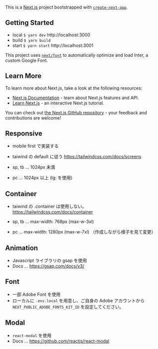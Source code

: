 This is a [Next.js](https://nextjs.org/) project bootstrapped with [`create-next-app`](https://github.com/vercel/next.js/tree/canary/packages/create-next-app).

## Getting Started

- local `$ yarn dev` http://localhost:3000
- build `$ yarn build`
- start `$ yarn start` http://localhost:3001

This project uses [`next/font`](https://nextjs.org/docs/basic-features/font-optimization) to automatically optimize and load Inter, a custom Google Font.

## Learn More

To learn more about Next.js, take a look at the following resources:

- [Next.js Documentation](https://nextjs.org/docs) - learn about Next.js features and API.
- [Learn Next.js](https://nextjs.org/learn) - an interactive Next.js tutorial.

You can check out [the Next.js GitHub repository](https://github.com/vercel/next.js/) - your feedback and contributions are welcome!

## Responsive

- mobile first で実装する
- taiwind の default に従う
  https://tailwindcss.com/docs/screens

- sp, tb ... 1024px 未満
- pc ... 1024px 以上 (lg: を使用)

## Container

- taiwind の .container は使用しない。
  https://tailwindcss.com/docs/container

- sp, tb ... max-width: 768px (max-w-3xl)
- pc ... max-width: 1280px (max-w-7xl)
  （作成しながら様子を見て変更）

## Animation

- Javascript ライブラリの gsap を使用
- Docs ... https://gsap.com/docs/v3/

## Font

- 一部 Adobe Font を使用
- ローカルに `.env.local` を用意し、ご自身の Adobe アカウントから`NEXT_PUBLIC_ADOBE_FONTS_KIT_ID` を設定してください。

## Modal

- `react-modal` を使用
- Docs ... https://github.com/reactjs/react-modal
